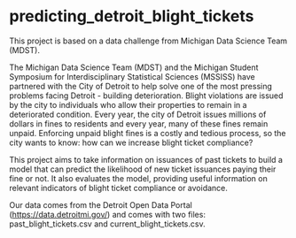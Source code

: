 # predicting_detroit_blight_tickets

This project is based on a data challenge from Michigan Data Science Team (MDST).

The Michigan Data Science Team (MDST) and the Michigan Student Symposium for Interdisciplinary Statistical Sciences (MSSISS) have partnered with the City of Detroit to help solve one of the most pressing problems facing Detroit - building deterioration. Blight violations are issued by the city to individuals who allow their properties to remain in a deteriorated condition. Every year, the city of Detroit issues millions of dollars in fines to residents and every year, many of these fines remain unpaid. Enforcing unpaid blight fines is a costly and tedious process, so the city wants to know: how can we increase blight ticket compliance?

This project aims to take information on issuances of past tickets to build a model that can predict the likelihood of new ticket issuances paying their fine or not. It also evaluates the model, providing useful information on relevant indicators of blight ticket compliance or avoidance. 

Our data comes from the Detroit Open Data Portal (https://data.detroitmi.gov/) and comes with two files: past_blight_tickets.csv and current_blight_tickets.csv.
